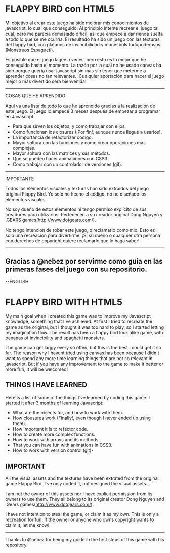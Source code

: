 FLAPPY BIRD con HTML5
=========
Mi objetivo al crear este juego ha sido mejorar mis conocimientos de javascript, lo cual que conseguido. Al principio intenté recrear el juego tal cual, pero me parecia demasiado dificil, asi que empece a dar rienda suelta a todo lo que se me ocurría. El resultado ha sido un juego con las texturas del flappy bird, con plátanos de invincibilidad y monesbols todopoderosos (Monstruos  Espagueti). 

Es posible que el juego lagee a veces, pero esto es lo mejor que he conseguido hasta el momento. La razón por la cual no he usado canvas ha sido porque queria usar javascript sin mas sin tener que meterme a aprender cosas no tan relevantes. ¡Cualquier aportación para hacer el juego mejor o más divertido será bienvenida!


-------

COSAS QUE HE APRENDIDO

Aquí va una lista de todo lo que he aprendido gracias a la realización de este juego. El juego lo empecé 3 meses después de empezar a programar en Javascript:

- Para que sirven los objetos, y como trabajar con ellos.
- Como funcionan los closures (¡Por fin!, aunque nunca llegué a usarlos).
- La importancia de refactorizar código.
- Mayor soltura con las funciones y como crear operaciones mas complejas.
- Mayor soltura con las matrices y sus métodos.
- Que se pueden hacer animaciones con CSS3.
- Como trabajar con un controlador de versiones (git).



------

IMPORTANTE

Todos los elementos visuales y texturas han sido extraidos del juego original Flappy Bird. Yo solo he hecho el código, no he diseñado los elementos visuales. 

No soy dueño de estos elementos ni tengo permiso explícito de sus creadores para utilizarlos. Pertenecen a su creador original Dong Nguyen y .GEARS games(http://www.dotgears.com/).

No tengo intencion de robar este juego, o reclamarlo como mio. Esto es solo una recreacion para divertirme. ¡Si su dueño o cualquier otra persona con derechos de copyright quiere reclamarlo que lo haga saber!


------

Gracias a @nebez por servirme como guía en las primeras fases del juego con su repositorio.
-----------------




--ENGLISH


FLAPPY BIRD WITH HTML5
=====================
My main goal when I created this game was to improve my Javascript knowledge, something that I´ve achieved. At first I tried to recreate the game as the original, but I thought it was too hard to play, so I started letting my imagination flow. The result has been a flappy bird look alike game, with bananas of invincibility and spaghetti monsters. 

The game can get laggy every so often, but this is the best I could get it so far. The reason why I havent tried using canvas has been because I didn't want to spend any more time learning things that are not so relevant in javascript. But if you have any improvement to the game to make it better or more fun, it will be welcomed!


THINGS I HAVE LEARNED
---------
Here is a list of some of the things I´ve learned by coding this game. I started it after 3 months of learning Javascript:

- What are the objects for, and how to work with them.
- How clousures work (Finally!, even though I never ended up using them).
- How important it is to refactor code.
- How to create more complex functions.
- How to work with arrays and its methods.
- That you can have fun with animations in CSS3.
- How to work with version control (git)-


IMPORTANT
--------------
All the visual assets and the textures have been extrated from the original game Flappy Bird. I´ve only coded it, not designed the visual assets. 

I am not the owner of this assets nor I have explicit permission from its owners to use them. They all belong to its original creator Dong Nguyen and .Gears games(http://www.dotgears.com/).

I have not intention to steal the game, or claim it as my own. This is only a recreation for fun. If the owner or anyone who owns copyright wants to claim it, let me know!

----------

Thanks to @nebez for being my guide in the first steps of this game with his repository. 
